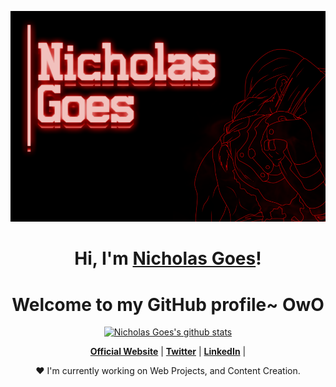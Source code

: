 <p align="center">
  <a href="#"><img src="banner.png" alt="edisonlee55 Banner"></a>
</p>

<h1 align="center">Hi, I'm <a href="#">Nicholas Goes</a>!</h1>
<h1 align="center">Welcome to my GitHub profile~ OwO</h1>

<p align="center">
  <a href="https://github.com/Nicholas-Goes"><img src="https://github-readme-stats.vercel.app/api?username=Nicholas-Goes&hide_border=true&show_icons=true&theme=dracula" alt="Nicholas Goes's github stats"></a>
</p>

<p align="center">
  <strong><a href="#">Official Website</a></strong> |
  <strong><a href="https://twitter.com/Nicholas-Goes">Twitter</a></strong> |
  <strong><a href="https://www.linkedin.com/in/Nicholas-Goes">LinkedIn</a></strong> |
</p>

<p align="center">❤ I'm currently working on Web Projects, and Content Creation.</p>

